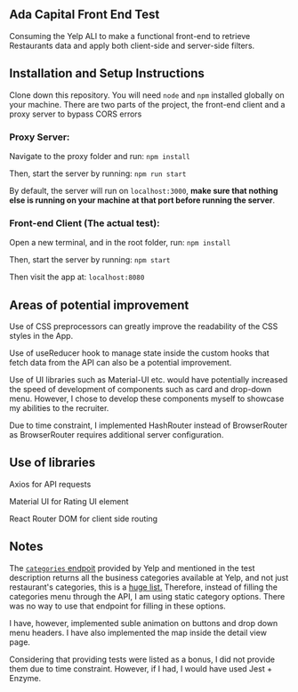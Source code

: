 ## Ada Capital Front End Test

Consuming the Yelp ALI to make a functional front-end to retrieve Restaurants data and apply both client-side and server-side filters. 

## Installation and Setup Instructions 

Clone down this repository. You will need `node` and `npm` installed globally on your machine.
There are two parts of the project, the front-end client and a proxy server to bypass CORS errors

### Proxy Server:

  Navigate to the proxy folder and run:
  `npm install`  
  
  Then, start the server by running:
  `npm run start`  

  By default, the server will run on `localhost:3000`, **make sure that nothing else is running on your machine at that port before running the server**.

### Front-end Client (The actual test):
  
  Open a new terminal, and in the root folder, run:
  `npm install`  
  
  Then, start the server by running:
  `npm start` 

  Then visit the app at:
  `localhost:8080`  

## Areas of potential improvement

Use of CSS preprocessors can greatly improve the readability of the CSS styles in the App.

Use of useReducer hook to manage state inside the custom hooks that fetch data from the API can also be a potential improvement.

Use of UI libraries such as Material-UI etc. would have potentially increased the speed of development of components such as card and drop-down menu. However, I chose to develop these components myself to showcase my abilities to the recruiter.

Due to time constraint, I implemented HashRouter instead of BrowserRouter as BrowserRouter requires additional server configuration.

## Use of libraries

Axios for API requests

Material UI for Rating UI element

React Router DOM for client side routing

## Notes

The [`categories` endpoit](https://www.yelp.com/developers/documentation/v3/all_categories) provided by Yelp and mentioned in the test description returns all the business categories available at Yelp, and not just restaurant's categories, this is a [huge list.](https://www.yelp.com/developers/documentation/v3/all_category_list)
Therefore, instead of filling the categories menu through the API, I am using static category options. There was no way to use that endpoint for filling in these options.

I have, however, implemented suble animation on buttons and drop down menu headers. I have also implemented the map inside the detail view page.

Considering that providing tests were listed as a bonus, I did not provide them due to time constraint. However, if I had, I would have used Jest + Enzyme.
